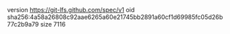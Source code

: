 version https://git-lfs.github.com/spec/v1
oid sha256:4a58a26808c92aae6265a60e21745bb2891a60cf1d69985fc05d26b77c2b9a79
size 7116
